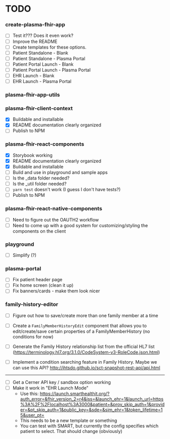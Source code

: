 # TODO

### create-plasma-fhir-app
- [ ] Test it??? Does it even work?
- [ ] Improve the README
- [ ] Create templates for these options.
- [ ] Patient Standalone - Blank
- [ ] Patient Standalone - Plasma Portal
- [ ] Patient Portal Launch - Blank
- [ ] Patient Portal Launch - Plasma Portal
- [ ] EHR Launch - Blank
- [ ] EHR Launch - Plasma Portal

### plasma-fhir-app-utils

### plasma-fhir-client-context
- [x] Buildable and installable
- [x] README documentation clearly organized
- [ ] Publish to NPM

### plasma-fhir-react-components
- [x] Storybook working
- [x] README documentation clearly organized
- [x] Buildable and installable
- [ ] Build and use in playground and sample apps
- [ ] Is the _data folder needed?
- [ ] Is the _util folder needed?
- [ ] `yarn test` doesn't work (I guess I don't have tests?)
- [ ] Publish to NPM

### plasma-fhir-react-native-components
- [ ] Need to figure out the OAUTH2 workflow
- [ ] Need to come up with a good system for customizing/styling the components on the client

### playground
- [ ] Simplify (?)

### plasma-portal
- [ ] Fix patient header page
- [ ] Fix home screen (clean it up)
- [ ] Fix banners/cards - make them look nicer

### family-history-editor
- [ ] Figure out how to save/create more than one family member at a time
- [ ] Create a `FamilyMemberHistoryEdit` component that allows you to edit/create/save certain properties of a FamilyMemberHistory (no conditions for now)
- [ ] Generate the Family History relationship list from the official HL7 list (https://terminology.hl7.org/3.1.0/CodeSystem-v3-RoleCode.json.html)
- [ ] Implement a condition searching feature in Family History. Maybe we can use this API? http://ihtsdo.github.io/sct-snapshot-rest-api/api.html




___
- [ ] Get a Cerner API key / sandbox option working
- [ ] Make it work in "EHR Launch Mode"
   - Use this: https://launch.smarthealthit.org/?auth_error=&fhir_version_2=r4&iss=&launch_ehr=1&launch_url=https%3A%2F%2Flocalhost%3A3000&patient=&prov_skip_auth=1&provider=&pt_skip_auth=1&public_key=&sde=&sim_ehr=1&token_lifetime=15&user_pt=
   - This needs to be a new template or something
   - You can test with SMART, but currently the config specifies which patient to select. That should change (obviously)

